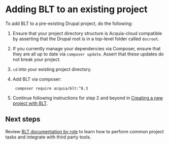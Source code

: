 # Adding BLT to an existing project

To add BLT to a pre-existing Drupal project, do the following:

1. Ensure that your project directory structure is Acquia-cloud compatible by asserting that the Drupal root is in a top-level folder called `docroot`.
1. If you currently manage your dependencies via Composer, ensure that they are all up to date via `composer update`. Assert that these updates do not break your project.
1. `cd` into your existing project directory.
1. Add BLT via composer:

        composer require acquia/blt:^8.3

1. Continue following instructions for step 2 and beyond in [Creating a new project with BLT](../INSTALL.md#creating-a-new-project-with-blt). 

## Next steps

Review [BLT documentation by role](https://http://blt.readthedocs.io/) to learn how to perform common project tasks and integrate with third party tools.
